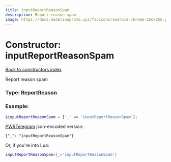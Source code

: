 ```yaml
---
title: inputReportReasonSpam
description: Report reason spam
image: https://docs.madelineproto.xyz/favicons/android-chrome-256x256.png
---
```

# Constructor: inputReportReasonSpam  
[Back to constructors index](index.md)



Report reason spam




### Type: [ReportReason](../types/ReportReason.md)


### Example:

```php
$inputReportReasonSpam = ['_' => 'inputReportReasonSpam'];
```  

[PWRTelegram](https://pwrtelegram.xyz) json-encoded version:

```
{"_": "inputReportReasonSpam"}
```


Or, if you're into Lua:

```lua
inputReportReasonSpam={_='inputReportReasonSpam'}

```



